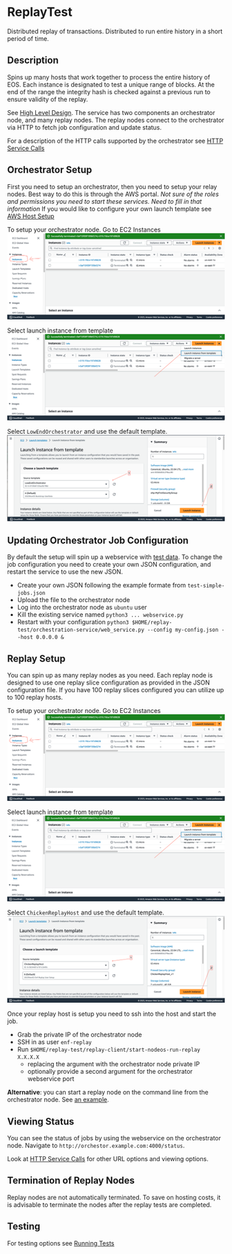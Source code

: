 # ReplayTest
Distributed replay of transactions. Distributed to run entire history in a short period of time.

## Description
Spins up many hosts that work together to process the entire history of EOS. Each instance is designated to test a unique range of blocks. At the end of the range the integrity hash is checked against a previous run to ensure validity of the replay.

See [High Level Design](docs/high-level-design.md). The service has two components an orchestrator node, and many replay nodes. The replay nodes connect to the orchestrator via HTTP to fetch job configuration and update status.

For a description of the HTTP calls supported by the orchestrator see [HTTP Service Calls](docs/http-service-calls.md)

## Orchestrator Setup
First you need to setup an orchestrator, then you need to setup your relay nodes. Best way to do this is through the AWS portal. *Not sure of the roles and permissions you need to start these services. Need to fill in that information* If you would like to configure your own launch template see [AWS Host Setup](docs/AWS-Host-Setup.md)

To setup your orchestrator node. Go to EC2 Instances
![EC2Instance](docs/images/CDEC2Instance.png)

Select launch instance from template
![LaunchTemplace](docs/images/CDLaunchTemplate.png)

Select `LowEndOrchestrator` and use the default template.
![OrchTemplaceSelect](docs/images/CDOrchTemplateSelect.png)

## Updating Orchestrator Job Configuration
By default the setup will spin up a webservice with [test data](meta-data/test-simple-jobs.json). To change the job configuration you need to create your own JSON configuration, and restart the service to use the new JSON.
- Create your own JSON following the example formate from `test-simple-jobs.json`
- Upload the file to the orchestrator node
- Log into the orchestrator node as `ubuntu` user
- Kill the existing service named `python3 ... webservice.py`
- Restart with your configuration `python3 $HOME/replay-test/orchestration-service/web_service.py --config my-config.json --host 0.0.0.0 &`

## Replay Setup
You can spin up as many replay nodes as you need. Each replay node is designed to use one replay slice configuration as provided in the JSON configuration file. If you have 100 replay slices configured you can utilize up to 100 replay hosts.

To setup your orchestrator node. Go to EC2 Instances
![CDEC2Instance](docs/images/CDEC2Instance.png)

Select launch instance from template
![LaunchTemplace](docs/images/CDLaunchTemplate.png)

Select `ChickenReplayHost` and use the default template.
![ReplayTemplaceSelect](docs/images/CDReplayTemplateSelect.png)

Once your replay host is setup you need to ssh into the host and start the job.
- Grab the private IP of the orchestrator node
- SSH in as user `enf-replay`
- Run `$HOME/replay-test/replay-client/start-nodeos-run-replay X.X.X.X`
   - replacing the argument with the orchestrator node private IP
   - optionally provide a second argument for the orchestrator webservice port

**Alternative**: you can start a replay node on the command line from the orchestrator node. See [an example](scripts/run-replay-instance.sh).

## Viewing Status
You can see the status of jobs by using the webservice on the orchestrator node. Navigate to `http://orchestor.example.com:4000/status`.

Look at [HTTP Service Calls](docs/http-service-calls.md) for other URL options and viewing options.

## Termination of Replay Nodes
Replay nodes are not automatically terminated. To save on hosting costs, it is advisable to terminate the nodes after the replay tests are completed.

## Testing
For testing options see [Running Tests](docs/running-tests.md)
